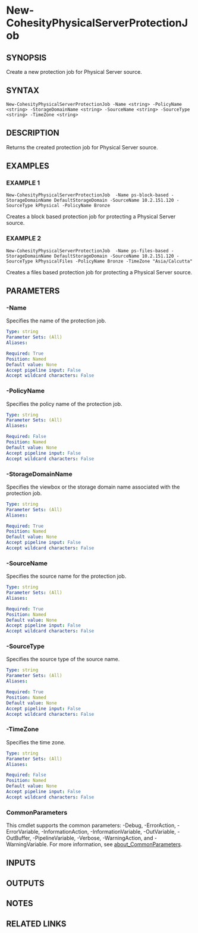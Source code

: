 # New-CohesityPhysicalServerProtectionJob

## SYNOPSIS
Create a new protection job for Physical Server source.

## SYNTAX
```
New-CohesityPhysicalServerProtectionJob -Name <string> -PolicyName <string> -StorageDomainName <string> -SourceName <string> -SourceType <string> -TimeZone <string>
```

## DESCRIPTION
Returns the created protection job for Physical Server source.

## EXAMPLES

### EXAMPLE 1
```
New-CohesityPhysicalServerProtectionJob  -Name ps-block-based -StorageDomainName DefaultStorageDomain -SourceName 10.2.151.120 -SourceType kPhysical -PolicyName Bronze
```
Creates a block based protection job for protecting a Physical Server source.

### EXAMPLE 2
```
New-CohesityPhysicalServerProtectionJob  -Name ps-files-based -StorageDomainName DefaultStorageDomain -SourceName 10.2.151.120 -SourceType kPhysicalFiles -PolicyName Bronze -TimeZone "Asia/Calcutta"
```
Creates a files based protection job for protecting a Physical Server source.

## PARAMETERS

### -Name
Specifies the name of the protection job.

```yaml
Type: string
Parameter Sets: (All)
Aliases:

Required: True
Position: Named
Default value: None
Accept pipeline input: False
Accept wildcard characters: False
```

### -PolicyName
Specifies the policy name of the protection job.

```yaml
Type: string
Parameter Sets: (All)
Aliases:

Required: False
Position: Named
Default value: None
Accept pipeline input: False
Accept wildcard characters: False
```

### -StorageDomainName
Specifies the viewbox or the storage domain name associated with the protection job.

```yaml
Type: string
Parameter Sets: (All)
Aliases:

Required: True
Position: Named
Default value: None
Accept pipeline input: False
Accept wildcard characters: False
```

### -SourceName
Specifies the source name for the protection job.

```yaml
Type: string
Parameter Sets: (All)
Aliases:

Required: True
Position: Named
Default value: None
Accept pipeline input: False
Accept wildcard characters: False
```

### -SourceType
Specifies the source type of the source name.

```yaml
Type: string
Parameter Sets: (All)
Aliases:

Required: True
Position: Named
Default value: None
Accept pipeline input: False
Accept wildcard characters: False
```

### -TimeZone
Specifies the time zone.

```yaml
Type: string
Parameter Sets: (All)
Aliases:

Required: False
Position: Named
Default value: None
Accept pipeline input: False
Accept wildcard characters: False
```

### CommonParameters
This cmdlet supports the common parameters: -Debug, -ErrorAction, -ErrorVariable, -InformationAction, -InformationVariable, -OutVariable, -OutBuffer, -PipelineVariable, -Verbose, -WarningAction, and -WarningVariable. For more information, see [about_CommonParameters](http://go.microsoft.com/fwlink/?LinkID=113216).

## INPUTS


## OUTPUTS

## NOTES

## RELATED LINKS
